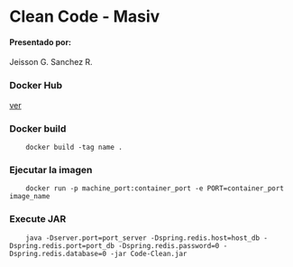  # Clean Code - Masiv
 
 #### Presentado por:
 
 Jeisson G. Sanchez R. 
 

### Docker Hub

[ver](https://hub.docker.com/repository/docker/jsanchez0/roulette-java)

### Docker build

~~~
    docker build -tag name .
~~~

### Ejecutar la imagen

~~~
    docker run -p machine_port:container_port -e PORT=container_port image_name
~~~

### Execute JAR

~~~
    java -Dserver.port=port_server -Dspring.redis.host=host_db -Dspring.redis.port=port_db -Dspring.redis.password=0 -Dspring.redis.database=0 -jar Code-Clean.jar 
~~~
